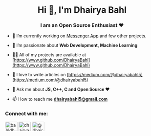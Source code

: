 ﻿<h1 align="center">Hi 👋, I'm Dhairya Bahl</h1>
<h3 align="center">I am an Open Source Enthusiast ❤️</h3>


- 🔭 I’m currently working on [Messenger App](https://mui-message.firebaseapp.com) and few other projects.

- 🌱 I’m passionate about **Web Development, Machine Learning**

- 👨‍💻 All of my projects are available at [https://www.github.com/DhairyaBahl](https://www.github.com/DhairyaBahl)

- 📝 I love to write articles on [https://medium.com/@dhairyabahl5](https://medium.com/@dhairyabahl5)

- 💬 Ask me about **JS, C++, C and Open Source ❤️**

- 📫 How to reach me **dhairyabahl5@gmail.com**

<h3 align="left">Connect with me:</h3>
<p align="left">
<a href="https://twitter.com/bahldhairya" target="blank"><img align="center" src="https://cdn.jsdelivr.net/npm/simple-icons@3.0.1/icons/twitter.svg" alt="bahldhairya" height="30" width="40" /></a>
<a href="https://linkedin.com/in/dhairya-bahl" target="blank"><img align="center" src="https://cdn.jsdelivr.net/npm/simple-icons@3.0.1/icons/linkedin.svg" alt="dhairya-bahl" height="30" width="40" /></a>
<a href="https://medium.com/@dhairyabahl5" target="blank"><img align="center" src="https://cdn.jsdelivr.net/npm/simple-icons@3.0.1/icons/medium.svg" alt="@dhairyabahl5" height="30" width="40" /></a>
</p>
